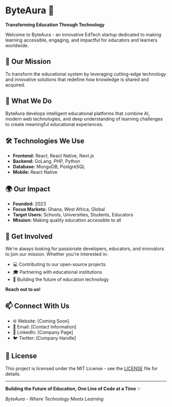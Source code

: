 # ByteAura 🚀

**Transforming Education Through Technology**

Welcome to ByteAura - an innovative EdTech startup dedicated to making learning accessible, engaging, and impactful for educators and learners worldwide.

## 🎯 Our Mission

To transform the educational system by leveraging cutting-edge technology and innovative solutions that redefine how knowledge is shared and acquired.

## 🌟 What We Do

ByteAura develops intelligent educational platforms that combine AI, modern web technologies, and deep understanding of learning challenges to create meaningful educational experiences.


## 🛠️ Technologies We Use

- **Frontend:** React, React Native, Next.js
- **Backend:** GoLang, PHP, Python
- **Database:** MongoDB, PostgreSQL
- **Mobile:** React Native

## 🌍 Our Impact

- **Founded:** 2023
- **Focus Markets:** Ghana, West Africa, Global
- **Target Users:** Schools, Universities, Students, Educators
- **Mission:** Making quality education accessible to all

## 🤝 Get Involved

We're always looking for passionate developers, educators, and innovators to join our mission. Whether you're interested in:

- 💻 Contributing to our open-source projects
- 🎓 Partnering with educational institutions
- 🚀 Building the future of education technology

**Reach out to us!**

## 📫 Connect With Us

- 🌐 Website: [Coming Soon]
- 📧 Email: [Contact Information]
- 💼 LinkedIn: [Company Page]
- 🐦 Twitter: [Company Handle]

## 📄 License

This project is licensed under the MIT License - see the [LICENSE](LICENSE) file for details.

---

**Building the Future of Education, One Line of Code at a Time** ✨

*ByteAura - Where Technology Meets Learning*
